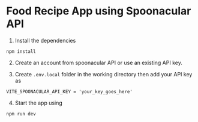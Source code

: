 # Food Recipe App using Spoonacular API

1. Install the dependencies

```shell
npm install
```

2. Create an account from spoonacular API or use an existing API key.

3. Create `.env.local` folder in the working directory then add your API key as

```
VITE_SPOONACULAR_API_KEY = 'your_key_goes_here'
```

4. Start the app using

```shell
npm run dev
```

